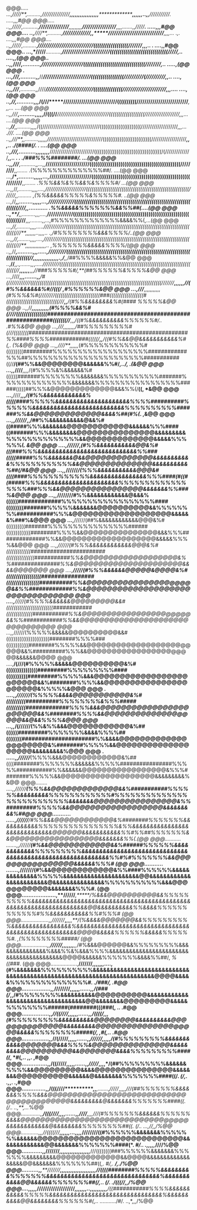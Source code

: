 @@@.....                                      ...,*/////**,.........,****///////////////**,,,,,,,,,,,,,,,,,*****************,,,,,,..,,**///////////*.                                        .....,,,#@@
@@@.....                                      ..,,*/////*,..........,****///////////////***,,,,,,,,,******/////////////////*****,,,,.......,,*/////**.                                       .....,,,#@@
@@@....                                       ..,**////**,.........,*******//////////////***,,*****////////////////////////////****,,,,...       .,***.                                       ....,,,#@@
@@@....                                      ..,,*/////*,.........,********////////////////***////////////((((((((((((((((((///////***,,,..           .                                        ....,,#@@
@@@..                                       ...,*/////**..........,*********////////////////////////((((((((((((((((((((((((((((((/////**,..                                                   ....,,(@@
@@@..                                       ..,,*////**,..........,**********/////////////////////((((((((((((((((((((((((((((((((////////**,..                                                .....,(@@
@@@ .                                      ...,**///***,.........,,***//******////////////////////////(((((((((((((((((//////////(//////////**,,..                                              ....,(@@
@@@                                        ..,,*///***,..........,*,*////*******////////////////////////(((((((((((((((//////////////////////**,,,....                                          ....,(@@
@@@                                        ..,**//***,..........,*,,*/(///*****///////////////////////////((((((((((//////////////////////////****,,,...                                         ....(@@
@@@                                       ..,,*///***,.........,,,,,//(((//***////////////////////////////(((((((((((((((((((///////////////////****,,,...                                       ....(@@
@@@                                       ..,**//***,,.........,,*,,*/((///////////////////////////////((((((((((((((((((((((////////////////////****,,,...           .///.                      ....(@@
@@@                                      ..,,*///**,,.........,,*,,,,*////*//////////////////////////((((((((((((((((((((((((((///////////////////*****,,,..           ./(####(/.    .           ....(@@
@@@                                      ..,*///***,..........,,,,,,,,***////////////////////////((((((((((((((((((((((((((((((((((((/(//////////////****,,.. . .       ./###%%%########/.        ...(@@
@@@                                     ..,,*///***,..........,*,...,,***//////////////////////(((((((((((((((((((((((((((((((((((((((((((((((/////////**,,.......       .(%%%%%%%%%%%%%%##/.    ....(@@
@@@                                    ...,**/****,.........,,,,,...,***/////////////////////(((((((((((((((((((((((((((((((((((((((((((((((((((////////**,,.......      .*%%%&&%&%%&&%&%%%%#/    ...(@@
@@@                                   ...,,*//****,.........,,,,....,*//////////////////////(((((((((((((((((((((((((((((((((((((((((((((((((((((((//////*,,.........     ,(%%&&&&&%%%%%&%%%%%#*.  ..(@@
@@@                                   ...,*//****,,........,,,,,...,**/////////////((((((((((((((((((((((((((((((((((((((((((((((((((((((((((((((((((////**,,...........  .*%%&&&&&%%%%%%%&&%%##(....(@@
@@@                                   ..,**/****,,.........,,*,....,**/////////////(((((((((((((((((((((((((((((((((((((((((((((((((((((((((((((((((((///**,,,........,,...,#%%%%%%%%%%%%%&&&&%%(,...(@@
@@@                                  ...,*//****,.........,,,,.....*////////////(((((((((((((((((((((((((((((((((((((((((((((((((((((((((((((((((((((((///**,,,,,,,..,,,,..    .,/#%%%%%%%%&&&%%%%/..(@@
@@@                                 ...,,*//****,........,,,*,....,*//////////(((((((((((((((((((((((((((((((((((((((((((((((((((((((((((((((((((((((((///**,,,,,,,,,,,,,,..       ,%%%%%%%&&&&&%%%%/(@@
@@@                                 ..,,*//****,.........,,*,.....,/////////((((((((((((((((((((((((((((((((((((((((((((((((((((((((((((((((((((((((((((//**,,,,,,,,,,,,,,**,.,/****,,*/##%%%%&&&&&%%&@@
@@@                                 ..,**//***,,.,.......,,*,.....*/////////(((((((((((((((((((((((((((((((((((((((((((((((((((((((((((((((((((((((((((//***,,,,,,**,,,*//###%%%%%#/,**(##%%%%%%&%%%%&@@
@@@                                ...,*////**,,,.......,,***/#(////////////((((((((((((((((((((((((((((((((((((((((((((((((((((((((((((((((((((((///////****,,,,,,**//(#%%&&&&&&%#//(((/    ,#%%%%%%&@@
@@@                               ...,**///***,,,,,,,,,,,*(#%%%&%#(////////((((((((((((((((((((((((###((((((((((((((((((#((((((((((((((((((((((((((((///******,,****/(#%%&&&&&&&&%#(####*      *%%%%%&@@
@@@                               ..,,*//****,,,,,,,,,,*(#%%%%&&%#(////((((((((((((((((#########################################################(((((((//***,,,***/((#%&&&&&&&&&&%%%%%%#/..     .*#%%&@@
@@@                              ...,*///****,,,,,,,,/##%%%%%%%%%#(///((((((((#################################################%%####%%%%############(((((/**,,**/((#%%&&@@&&&&&&&&&&&%#(*,.       (%&@@
@@@                             ...,,*////**,,,,,,*(#%%%%%%%%%%%%#(((((((((#########%%%%%%%%%%%%%%%%%%%############%%%##%%%%%%%%%%%%%%%%%%%%%%%###########((//**/(##%%&&@@@@@@@@&&&&&&%%#/*,../,   .(&@@
@@@                            ...,,*////***,,,,*/(#%%%%&%&&&&&&%#((((((#######%%%%%%%%&&&&&&&%%%%%%%%%%%#######%%%%%%%%%%%%%%&&&&&&&%%%%%%%%%%%%%%%%%######(((((##%%%&@@@@@@@@@@@@@&&&%%(/**((,    *&@@
@@@                            ...,**////**,,,*/(#%%&&&&&&&&&&&&%(((((####%%%%%&&&&&&&&&&&&&&&&&&&&&%%%%##########%%%%%%&&&&&&&&&&&&&&&&&&&&&&&&&&%%%%%%%%%%#######%%&&@@@@@@@@@@@@@&&&&%##(#%(*.   ,&@@
@@@                           ...,,*//////*,,/##%%&&&&&&&&&&@&&%#((#####%%%&&&&&&&@@@@@@@@@@@@&&&&&&%%%####((#######%%%&&&&&&&&@@@@@@@@@@@@@@@&&&&&&&&&%%%%%%%%%%%%%%&&@@@@@@@@@@@@@&&&&&%%%%%%(*.  *&@@
@@@                          ....,*//////*,*(#%%&&&&&&&&&&&@@&%#(((###%%%&&&&&&&&&&&&&&&&&&&&&&&&&&&&%%###(((((#####%%%&&&&&&&@&&@@@@@@@@@@@@@&&&&&&&&&&&%%%%%%%%%%%%&&@@@@@@@@@@@@@@&&&&&&&&&&%##(/#&@@
@@@                          ...,,*//////*/(%%%&&&&&&&&&&&@@@&#((((####%%%%%%%%%%%%&&&&&&&&&&&&&&&&%%%####(#((#(#####%%%&&&&&&&&&&&&&&&&&&&&&&%%%%%%%%%%%%%%%%%###%%%&&@@@@@@@@@@@@@@@@&&&&&&&%%###%&@@@
@@@                         ...,,*////////#%%&&&&&&&&&&&&@&&&%((((((#############%%%%%%%%%%%%%%%%%%####(((((((((#######%%%%%&&&&&&&@@@@@@@@@@&&%%%%%%%%###########%%%&@@@@@@@@@@@@@@@@@@@&&&&&&%###%&@@@
@@@                         ...,**//////(##%&&&&&&&&&&&&@@@&%#((((((((((#######%%%%%%%%%%%%%%%%######(((((((((((((########%%%%&&@@@@@@@@@@@@@@@&&&%%%##############%%&&@@@@@@@@@@@@@@@@@@@&&&&&%%%%&&@@@
@@@                        ...,,*//////(#%%%&&&&&&&&&&&&@@@&%#(((((((((((((#######################(((((((((((((((###########%%&@@@@@@@@@@@@@@@@@@@&%%###############%%&@@@@@@@@@@@@@@@@@@@@@@&&&&@@@@@@@
@@@                       ....,**/////(#%%%&&&&&&@@@@@&@@@@&%#((((((((((((((((((################(((((((((((((((((##########%%&@@@@@@@@@@@@@@@@@@@@@&&%%#############%%&@@@@@@@@@@@@@@@@@@@@@@@@@@@@@@@@@
@@@                      ....,**/////(#%%%%&&&&&&@@@@@@@@@&&#(((((((((((((((((((((((((############((((((((((((((###########%%&@@@@@@@@@@@@@@@@@@@@@@&&%%############%%&&@@@@@@@@@@@@@@@@@@@@@@@@@@@@@@@@
@@@                      ...,,*//////(%%%%%&&&&&@@@@@@@@@@&&#(((((((((((((((((((((((########%%%%###((((((((((((########%%%%%&&@@@@@@@@@@@@@@@@@@@@@@@@&&%##########%%%&&@@@@@@@@@@@@@@@@@@@@@@&&&&&&@@@@
@@@                     ....,**/(///(#%%%%%&&&&&@@@@@@@@@@&%#((((((((((((((((#########%%%%%%%%%####(((((((((((#########%%%%%&&&@@@@@@@@@@@@@@@@@@@@@@@@&&%########%%%%&&@@@@@@@@@@@@@@@@@@@@@@&%%%%%&@@@
@@@ .                  ....,,*///////(%%%%%&&&&@@@@@@@@@@@&%#((((((((((##########%%%%%%%%&%%%#####((((((((((#############%%%%&&&@@@@@@@@@@@@@@@@@@@@@@@&&%########%%%%&&@@@@@@@@@@@@@@@@@@@&&@&&%%%%&@@@
@@@                    ...,,*/(//////(%%&%%&&&@@@@@@@@@@@@&%##((((((#########%%%%%%%&&&&%%%%##((((((((######################%%&&&&@@@@@@@@@@@@@@@@@@@@@&%########%%%%%&&@@@@@@@@@@@@@@@@@@@&&&&&&&&&%@@@
@@@ .                .....,,*//////***(%%%%&&&@@@@@@@@@@@@&%##((((########%%%%%%%&&&&&&%%%%%################%%%%%###########%%&&&&&&@@@@@@@@@@@@@@@@@&%%%########%%%%%&&@@@@@@@@@@@@@@@@@@@&&&&&&&&&%&@@
@@@........          ....,,*//////*****(%%%&&@@@@@@@@@@@@@&&%###########%%%%%%&&&&&&&&&%%%%%%%%%%%%#%%%%%%%%%%%%%%%%%%%%%%%%%%&&&&&&&@@@@@@@@@@@@@@@@&%%#########%%%%%&&@@@@@@@@@@@@@@@@@@&&&&&&&&&%##@@
@@@...........      .....,**//////******/#%%&&&@@@@@@@@@@@@&%########%%%%%%%&&&&&&&&&&&%%%%%%%%%%%%%%%%&%%&&&&&&&&&&&&&&&&&&&&&&&&&&&&&@@@@@@&&&&&&&&&&&%%#%%##%%%%%%%&&@@@@@@@@@@@@@@@@@@&&&&&&&%%(.(@@
@@@...........   .......,,*//////*********(#%&&@@@@@@@@@@@@&&%######%%%%%%&&&&&&&&&&&&%%%%%%%%%&&&&&&&&&&&&&&&&&&&&&&&&&&&&&&&&&&&&&&&&&&&&&&&&&&&&&&&&&&&%%#%#%%%%%%%&&@@@@@@@@@@@@@@@@&&&&&&%%%#*  (@@
@@@...........   .......,*///////**********(#%&&@@@@@@@@@@@@&%%####%%%%%%&&&&&&&&&&&&&&%%%%%&&&&&&&&&&&&&&&&&&&&&&@@&&&&&&&&&&&&&&&&&&&&&&&&@&&&&&&&&&&&&&&&%%%%%%%%%%%&&&@@@@@@@@@@@&&&&&&&&%%%#.   (@@
@@@....................,**//////*******,*****/%&&&@@@@@@@@@@&&%%%%%%%%%%&&&&&&&&&&&&&&&&&&&&&&&&&&&&&&&&&&&&&&&&&&&&&&&&&&&&&&&&&&&&&&&&&&&&@@&&&&&&&&&&%%&&&&%%%%%%%%%%%%#%%&&&&&&&&&&&%%#%%%#*     (@@
@@@...................,,*///////***,****,,,,**/(%&&&&@@@@@@@&&%%%%%%%%%%&&&&&&&&&&&&&&&&&%&&&&&&&&&&&&&&&&&&&&&&&&&&&&&&&&&&&&&&&&&&&&&&&&&&&&@@@@&&&&&%%%%%%&&&&&%%%%%%#*.   ,(%%%%%%%%#####/       (@@
@@@..................,,**//////******,,,,,,,**,,*/#%&&&@@@@@@&&%%%%%%%%%&&&&&&&&&&&&&&&%&&&%%&%&&&%%%%&&&&&&&&&&&&&&&&&&&&&&&&&&&&&&&&&&&&&&&&&@@@@&&&&&&%%%%%%%&&&&%%##/,          *%((###*.        (@@
@@@..................,**///////********,,,,,*,,....,*(#%&&&&&&&%%%%%%%%%%&&&&&&&&&&&&&&&&&&&&&&&&&&&&&&&&&&&&&&&&&&&&&&&&&&&&&&&&&&&&&&&&&&&&&&&@@@@&&&&&%%%%%%%%%%%%%%%#*.        ./###/,          .#@@
@@@.................,,*////////********,,,,,*,......,,/(###(/*,,/#%%%%%%%%&&&&&&&&&&@@@@@@@@@@&&&&&&&&&&&&&&&&&&&&&&&&&&&&&&&&&&&@@&&&&&&&&@@@@@@@@@&&&&&%%%%%%%%######(########(((###(, ..         .#@@
@@@................,,*//((////*********,,,,*,,......,,/((((/*,,,*(#%%%%%%%%%&&&&&&&&&&@@@@@@@@&&&&&&&&&&@@@@@@@@@@@@@@&&&&&&&&&@@@@@@@@@@@@@@@@@@@@&&&&&%%%%%%%%#####(/,            ,#(,..          .#@@
@@@................,,*//(/////********,,,,**,......,,*//////,,,,,/(#%%%%%%%%%&&&&&&&&&&&@@@@@@@&&&%%%%&@@@@@@@@@@@@@@@&&&&&&&&&@@@@@@@@@@&&@@@@@@@&&&&%%%%%%%%%####((*,             *#(,.. ,,.      ,#@@
@@@...............,,**/((/////********,,,**,,......,,*/////*,,,,*/(##%%%%%%%%%&&&&&&%%%%&&@@@@@@@@@&&&&@@@@@@@@@@@@@@@&&&&&&&&@@@@@@@@@@&&&&&&@&&&&&&&&%%%%%%%####((/.              *(/,.  .,*,.   .,#@@
@@@..............,,**/(((////**********,,**,.......,*/////*,,,,,*///(##%%%%%%%&&&&&&&%%%%&&&@@@@@@@@@@@@@@@@@@@@@@@@@@@@@@@@@@@@@@@@@&&&&&&&&&@&&&&&&&%%%%%%%####((*.               *(/..  ..,**,...*%@@
@@@.............,,***/(((////*********,,**,,......,,*////**,,,,**///**(#%%%%%%%&&&&&&%%%%%%&&&&@@@@@@@@@@@@@@@@@@@@@@@@@@@@@@@@@@&&&&&&&&&&&&@&&&&&&&&%%%%%%%%##((*.                *(/..  ...,*//,,/%@@
@@@............,,,*//((((///*********,,,*,,,...,,,,***********////////((#%%%%%%&&&&&&&%%%%%%%&&&&&&@@@@@@@@@@@@@@@@@@@@@@@@@@@@&&&&&&&&&&&&&@@&&&&&&&%%%%%%%####(*.                 *#/.. .,,,,,*////%@@
@@@............,,**///////*********,,,,,,,,,,,,,,,,,,*******///((((((((###%%%%%%&&&&&&&%%%%%%%&&&&&&&&&@@@@@@@@@@@@@&&@@@@&&&&&&&&&&&&&&&&&&@@&&&&&&&%%%%%%%##((,.                  *#/,. **/*****,./%@@
@@@..........,,*****///////**********,,,,,,,,,,,,,,,,,,,,,***//((((########%%%%%&&&&&&&&&%%%%%%%&&&&&&&&&&&&&&&&&&&&&&&&&&&&&&&&%&&&&&&&&&&&@@&&&&&&%%%%%%%##(/,..                  *(/. .*/(((//*,,/%@@
@@@....,,,,,***///////////////////******,,,,,,,..,,,,,,,,,,***/((###########%%%%&&&&&&&&&&&%%%%%&&&&&&&&&&&&&&&&&&&&&&&&&&&&&&&&%&&&&&&&&&&@@&&&&&&&&%%%%%%#(*,..        .........../#/.     ..,*,,,/%@@
